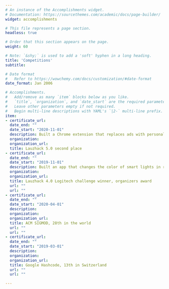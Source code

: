 ```yaml
---
# An instance of the Accomplishments widget.
# Documentation: https://sourcethemes.com/academic/docs/page-builder/
widget: accomplishments

# This file represents a page section.
headless: true

# Order that this section appears on the page.
weight: 60

# Note: `&shy;` is used to add a 'soft' hyphen in a long heading.
title: 'Competitions'
subtitle:

# Date format
#   Refer to https://wowchemy.com/docs/customization/#date-format
date_format: Jan 2006

# Accomplishments.
#   Add/remove as many `item` blocks below as you like.
#   `title`, `organization`, and `date_start` are the required parameters.
#   Leave other parameters empty if not required.
#   Begin multi-line descriptions with YAML's `|2-` multi-line prefix.
item:
- certificate_url:
  date_end: ""
  date_start: "2020-11-01"
  description: Built a Chrome extension that replaces ads with personalized messages
  organization: 
  organization_url:
  title: Lauzhack 5.0 second place
- certificate_url:
  date_end: ""
  date_start: "2019-11-01"
  description: Built an app that changes the color of smart lights in real time based on a sentiment analysis of speach input
  organization: 
  organization_url:
  title: Lauzhack 4.0 Logitech challenge winner, organizers award
  url: ""
  url: ""
- certificate_url:
  date_end: ""
  date_start: "2020-04-01"
  description: 
  organization: 
  organization_url:
  title: ACM SIGMOD, 28th in the world
  url: ""
  url: ""
- certificate_url:
  date_end: ""
  date_start: "2019-03-01"
  description: 
  organization: 
  organization_url:
  title: Google Hashcode, 13th in Switzerland
  url: ""
  url: ""

---
```

